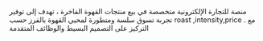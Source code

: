 منصة للتجارة الإلكترونية متخصصة في بيع منتجات القهوة الفاخرة ، تهدف إلى توفير تجربة تسوق سلسة ومتطورة لمحبي القهوة بالفرز حسب roast ,intensity,price .  مع التركيز على التصميم البسيط والوظائف المتقدمة 

